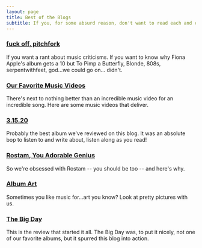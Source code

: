 ```yaml
---
layout: page
title: Best of the Blogs
subtitle: If you, for some absurd reason, don't want to read each and every one of our blog posts (which like... why wouldn't you?), here are some of our favorites. 
---
```


### [fuck off, pitchfork](https://musicalculinarists.github.io/2020-04-19-fuck_off_pitchfork/)
If you want a rant about music criticisms. If you want to know why Fiona Apple's album gets a 10 but To Pimp a Butterfly, Blonde, 808s, serpentwithfeet, god...we could go on... didn't.

### [Our Favorite Music Videos](https://musicalculinarists.github.io/2020-03-19-musicvideos/)
There's next to nothing better than an incredible music video for an incredible song. Here are some music videos that deliver. 

### [3.15.20](https://musicalculinarists.github.io/2020-03-25-childishgambino/)
Probably the best album we've reviewed on this blog. It was an absolute bop to listen to and write about, listen along as you read!

### [Rostam, You Adorable Genius](https://musicalculinarists.github.io/2019-12-04-rostam/)
So we're obsessed with Rostam -- you should be too -- and here's why.

### [Album Art](https://musicalculinarists.github.io/2020-05-15-ALBUM_ART/)
Sometimes you like music for...art you know? Look at pretty pictures with us. 

### [The Big Day](https://musicalculinarists.github.io/2019-07-28-the-big-day/)
This is the review that started it all. The Big Day was, to put it nicely, not one of our favorite albums, but it spurred this blog into action. 
